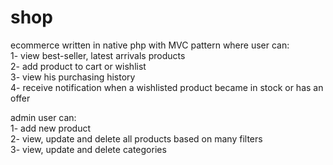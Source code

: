 # shop
ecommerce written in native php with MVC pattern where user can: </br>
1- view best-seller, latest arrivals products </br>
2- add product to cart or wishlist </br>
3- view his purchasing history </br>
4- receive notification when a wishlisted product became in stock or has an offer </br>

admin user can: </br>
1- add new product </br>
2- view, update and delete all products based on many filters </br>
3- view, update and delete categories
